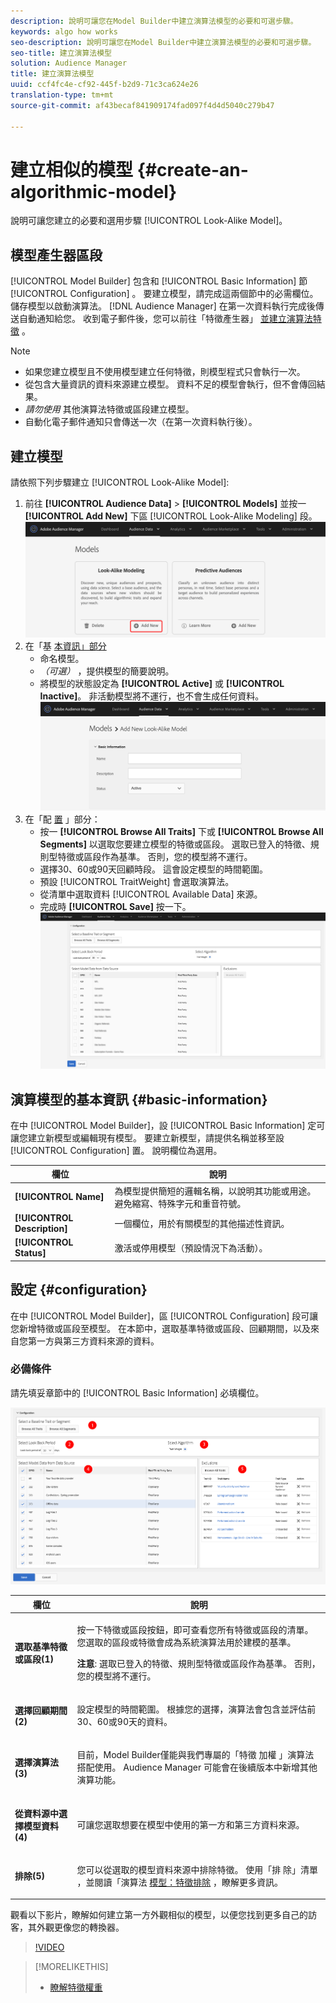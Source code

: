 ```yaml
---
description: 說明可讓您在Model Builder中建立演算法模型的必要和可選步驟。
keywords: algo how works
seo-description: 說明可讓您在Model Builder中建立演算法模型的必要和可選步驟。
seo-title: 建立演算法模型
solution: Audience Manager
title: 建立演算法模型
uuid: ccf4fc4e-cf92-445f-b2d9-71c3ca624e26
translation-type: tm+mt
source-git-commit: af43becaf841909174fad097f4d4d5040c279b47

---
```



# 建立相似的模型 {#create-an-algorithmic-model}

說明可讓您建立的必要和選用步驟 [!UICONTROL Look-Alike Model]。

## 模型產生器區段

[!UICONTROL Model Builder] 包含和 [!UICONTROL Basic Information] 節 [!UICONTROL Configuration] 。 要建立模型，請完成這兩個節中的必需欄位。 儲存模型以啟動演算法。 [!DNL Audience Manager] 在第一次資料執行完成後傳送自動通知給您。 收到電子郵件後，您可以前往「特徵產生器」 [並建立演算法特徵](../../features/traits/about-trait-builder.md) 。

>[!NOTE]
>
>* 如果您建立模型且不使用模型建立任何特徵，則模型程式只會執行一次。
>* 從包含大量資訊的資料來源建立模型。 資料不足的模型會執行，但不會傳回結果。
>* *請勿使用* 其他演算法特徵或區段建立模型。
>* 自動化電子郵件通知只會傳送一次（在第一次資料執行後）。


## 建立模型

請依照下列步驟建立 [!UICONTROL Look-Alike Model]:

1. 前往 **[!UICONTROL Audience Data]** > **[!UICONTROL Models]** 並按一 **[!UICONTROL Add New]** 下區 [!UICONTROL Look-Alike Modeling] 段。
   ![look-like-add](assets/look-alike-add.png)
2. 在「基 [本資訊」部分](../../features/algorithmic-models/create-model.md#basic-information)
   * 命名模型。
   * *（可選）* ，提供模型的簡要說明。
   * 將模型的狀態設定為 **[!UICONTROL Active]** 或 **[!UICONTROL Inactive]**。 非活動模型將不運行，也不會生成任何資料。
      ![look-like-basic](assets/look-alike-basic.png)
3. 在「配 [置](../../features/algorithmic-models/create-model.md#configuration) 」部分：
   * 按一 **[!UICONTROL Browse All Traits]** 下或 **[!UICONTROL Browse All Segments]** 以選取您要建立模型的特徵或區段。 選取已登入的特徵、規則型特徵或區段作為基準。 否則，您的模型將不運行。
   * 選擇30、60或90天回顧時段。 這會設定模型的時間範圍。
   * 預設 [!UICONTROL TraitWeight] 會選取演算法。
   * 從清單中選取資料 [!UICONTROL Available Data] 來源。
   * 完成時 **[!UICONTROL Save]** 按一下。
      ![look-laye-configuration](assets/look-alike-configuration.png)

## 演算模型的基本資訊 {#basic-information}

<!-- r_model_basic.xml -->

在中 [!UICONTROL Model Builder]，設 [!UICONTROL Basic Information] 定可讓您建立新模型或編輯現有模型。 要建立新模型，請提供名稱並移至設 [!UICONTROL Configuration] 置。 說明欄位為選用。

| 欄位 | 說明 |
|---|---|
| **[!UICONTROL Name]** | 為模型提供簡短的邏輯名稱，以說明其功能或用途。 避免縮寫、特殊字元和重音符號。 |
| **[!UICONTROL Description]** | 一個欄位，用於有關模型的其他描述性資訊。 |
| **[!UICONTROL Status]** | 激活或停用模型（預設情況下為活動）。 |

## 設定 {#configuration}

在中 [!UICONTROL Model Builder]，區 [!UICONTROL Configuration] 段可讓您新增特徵或區段至模型。 在本節中，選取基準特徵或區段、回顧期間，以及來自您第一方與第三方資料來源的資料。

<!-- r_model_configuration.xml -->

### 必備條件

請先填妥章節中的 [!UICONTROL Basic Information] 必填欄位。

![](assets/lam_exclude_traits_numbered.png)

<table id="table_7A6BE5E5498D4776A30323B743954150"> 
 <thead> 
  <tr> 
   <th colname="col1" class="entry"> 欄位 </th> 
   <th colname="col2" class="entry"> 說明 </th> 
  </tr> 
 </thead>
 <tbody> 
  <tr> 
   <td colname="col1"> <p><b>選取基準特徵或區段(1)</b> </p> </td> 
   <td colname="col2"> <p>按一下特徵或區段按鈕，即可查看您所有特徵或區段的清單。 您選取的區段或特徵會成為系統演算法用於建模的基準。 </p> <p> <p><b>注意</b>: 選取已登入的特徵、規則型特徵或區段作為基準。 否則，您的模型將不運行。 </p> </p> </td> 
  </tr> 
  <tr> 
   <td colname="col1"> <p><b>選擇回顧期間(2)</b> </p> </td> 
   <td colname="col2"> <p>設定模型的時間範圍。 根據您的選擇，演算法會包含並評估前30、60或90天的資料。 </p> </td> 
  </tr> 
  <tr> 
   <td colname="col1"> <p><b>選擇演算法(3)</b> </p> </td> 
   <td colname="col2"> <p>目前，Model Builder僅能與我們專屬的「特徵 <span class="keyword"> 加權</span> 」演算法搭配使用。 <span class="keyword"> Audience Manager</span> 可能會在後續版本中新增其他演算功能。 </p> </td>
  </tr>
  <tr> 
   <td colname="col1"> <p><b>從資料源中選擇模型資料(4)</b> </p> </td> 
   <td colname="col2"> <p>可讓您選取想要在模型中使用的第一方和第三方資料來源。 </p> </td>
  </tr> 
  <tr> 
   <td colname="col1"> <p><b>排除(5)</b> </p> </td> 
   <td colname="col2"> <p>您可以從選取的模型資料來源中排除特徵。 使用「排 <span class="wintitle"> 除」清單</span> ，並閱讀「演算法 <a href="../../features/algorithmic-models/trait-exclusion-algo-models.md"> 模型：特徵排除</a> ，瞭解更多資訊。 </p> </td>
  </tr> 
 </tbody>
</table>

觀看以下影片，瞭解如何建立第一方外觀相似的模型，以便您找到更多自己的訪客，其外觀更像您的轉換器。

>[!VIDEO](https://video.tv.adobe.com/v/23504/)

>[!MORELIKETHIS]
>
>* [瞭解特徵權重](../../features/algorithmic-models/understanding-models.md#understanding-traitweight)

